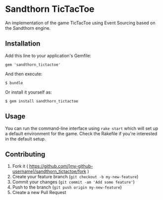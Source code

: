 # Sandthorn TicTacToe

An implementation of the game TicTacToe using Event Sourcing based on the Sandthorn engine.

## Installation

Add this line to your application's Gemfile:

    gem 'sandthorn_tictactoe'

And then execute:

    $ bundle

Or install it yourself as:

    $ gem install sandthorn_tictactoe

## Usage

You can run the command-line interface using `rake start` which will set up a default environment for the game. Check the Rakefile if you're interested in the default setup.

## Contributing

1. Fork it ( https://github.com/[my-github-username]/sandthorn_tictactoe/fork )
2. Create your feature branch (`git checkout -b my-new-feature`)
3. Commit your changes (`git commit -am 'Add some feature'`)
4. Push to the branch (`git push origin my-new-feature`)
5. Create a new Pull Request

